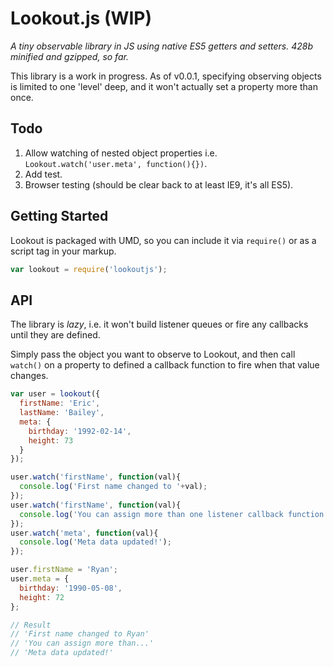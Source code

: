 # Lookout.js (WIP)
*A tiny observable library in JS using native ES5 getters and setters. 428b minified and gzipped, so far.*

This library is a work in progress. As of v0.0.1, specifying observing objects is limited to one 'level' deep, and it won't actually set a property more than once.

## Todo
1. Allow watching of nested object properties i.e. `Lookout.watch('user.meta', function(){})`.
2. Add test.
3. Browser testing (should be clear back to at least IE9, it's all ES5).

## Getting Started
Lookout is packaged with UMD, so you can include it via `require()` or as a script tag in your markup.
```javascript
var lookout = require('lookoutjs');
```

## API
The library is *lazy*, i.e. it won't build listener queues or fire any callbacks until they are defined.

Simply pass the object you want to observe to Lookout, and then call `watch()` on a property to defined a callback function to fire when that value changes.
```javascript
var user = lookout({
  firstName: 'Eric',
  lastName: 'Bailey',
  meta: {
    birthday: '1992-02-14',
    height: 73
  }
});

user.watch('firstName', function(val){
  console.log('First name changed to '+val);
});
user.watch('firstName', function(val){
  console.log('You can assign more than one listener callback function to a value');
});
user.watch('meta', function(val){
  console.log('Meta data updated!');
});

user.firstName = 'Ryan';
user.meta = {
  birthday: '1990-05-08',
  height: 72
};

// Result
// 'First name changed to Ryan'
// 'You can assign more than...'
// 'Meta data updated!'
```
